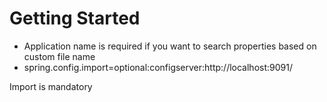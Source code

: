 # Getting Started

* Application name is required if you want to search properties based on custom file name
* spring.config.import=optional:configserver:http://localhost:9091/
<p>
	Import is mandatory
</p>

